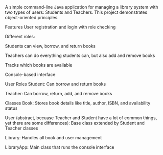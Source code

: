 A simple command-line Java application for managing a library system with two types of users: Students and Teachers. This project demonstrates object-oriented principles.

Features
User registration and login with role checking

Different roles:

Students can view, borrow, and return books

Teachers can do everything students can, but also add and remove books

Tracks which books are available

Console-based interface

User Roles
Student: Can borrow and return books

Teacher: Can borrow, return, add, and remove books

Classes
Book: Stores book details like title, author, ISBN, and availability status

User (abstract, becuase Teacher and Student have a lot of common things, yet there are some differences): Base class extended by Student and Teacher classes

Library: Handles all book and user management

LibraryApp: Main class that runs the console interface



